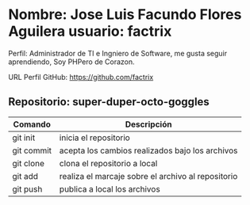 Nombre: Jose Luis Facundo Flores Aguilera
usuario: factrix
======================================================

Perfil: Administrador de TI e Ingniero de Software,
me gusta seguir aprendiendo, Soy PHPero de Corazon.

URL Perfil GitHub: https://github.com/factrix

Repositorio: super-duper-octo-goggles
-------------------------------------------------------

|Comando     |    Descripción                                         |
|------------|--------------------------------------------------------|
|git init    |    inicia el repositorio                               |  
|git commit  |    acepta los cambios realizados bajo los archivos     |
|git clone   |    clona el repositorio a local                        |
|git add     |    realiza el marcaje sobre el archivo al repositorio  |
|git push    |    publica a local los archivos                        |

